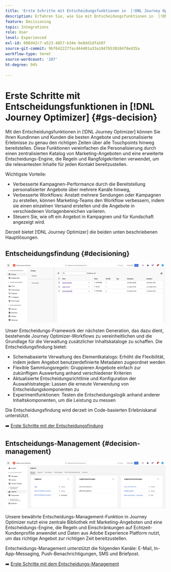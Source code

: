 ```yaml
---
title: 'Erste Schritte mit Entscheidungsfunktionen in  [!DNL Journey Optimizer] '
description: Erfahren Sie, wie Sie mit Entscheidungsfunktionen in  [!DNL Journey Optimizer]  arbeiten.
feature: Decisioning
topic: Integrations
role: User
level: Experienced
exl-id: 008d42c7-a523-4857-b34e-0e8dd1dfa507
source-git-commit: 9bf642227facd44401a33a1047b53018478ed35a
workflow-type: tm+mt
source-wordcount: '287'
ht-degree: 94%

---
```


# Erste Schritte mit Entscheidungsfunktionen in [!DNL Journey Optimizer] {#gs-decision}

Mit den Entscheidungsfunktionen in [!DNL Journey Optimizer] können Sie Ihren Kundinnen und Kunden die besten Angebote und personalisierte Erlebnisse zu genau den richtigen Zeiten über alle Touchpoints hinweg bereitstellen. Diese Funktionen vereinfachen die Personalisierung durch einen zentralisierten Katalog von Marketing-Angeboten und eine erweiterte Entscheidungs-Engine, die Regeln und Rangfolgekriterien verwendet, um die relevantesten Inhalte für jeden Kontakt bereitzustellen.

Wichtigste Vorteile:

* Verbesserte Kampagnen-Performance durch die Bereitstellung personalisierter Angebote über mehrere Kanäle hinweg,
* Verbesserte Workflows: Anstatt mehrere Sendungen oder Kampagnen zu erstellen, können Marketing-Teams den Workflow verbessern, indem sie einen einzelnen Versand erstellen und die Angebote in verschiedenen Vorlagenbereichen variieren.
* Steuern Sie, wie oft ein Angebot in Kampagnen und für Kundschaft angezeigt wird.

Derzeit bietet [!DNL Journey Optimizer] die beiden unten beschriebenen Hauptlösungen.

## Entscheidungsfindung {#decisioning}

![](assets/gs-decisioning.png)

Unser Entscheidungs-Framework der nächsten Generation, das dazu dient, bestehende Journey Optimizer-Workflows zu vereinheitlichen und die Grundlage für die Verwaltung zusätzlicher Inhaltskataloge zu schaffen. Die Entscheidungsfindung bietet:

* Schemabasierte Verwaltung des Elementkatalogs: Erhöht die Flexibilität, indem jedem Angebot benutzerdefinierte Metadaten zugeordnet werden
* Flexible Sammlungsregeln: Gruppieren Angebote einfach zur zukünftigen Auswertung anhand verschiedener Kriterien
* Aktualisierte Entscheidungsrichtlinie und Konfiguration der Auswahlstrategie: Lassen die erneute Verwendung von Entscheidungskomponenten zu
* Experimentfunktionen: Testen die Entscheidungslogik anhand anderer Inhaltskomponenten, um die Leistung zu messen

Die Entscheidungsfindung wird derzeit im Code-basierten Erlebniskanal unterstützt.

➡️ [Erste Schritte mit der Entscheidungsfindung](../experience-decisioning/gs-experience-decisioning.md)

## Entscheidungs-Management {#decision-management}

![](assets/gs-decision-management.png)

Unsere bewährte Entscheidungs-Management-Funktion in Journey Optimizer nutzt eine zentrale Bibliothek mit Marketing-Angeboten und eine Entscheidungs-Engine, die Regeln und Einschränkungen auf Echtzeit-Kundenprofile anwendet und Daten aus Adobe Experience Platform nutzt, um das richtige Angebot zur richtigen Zeit bereitzustellen.

Entscheidungs-Management unterstützt die folgenden Kanäle: E-Mail, In-App-Messaging, Push-Benachrichtigungen, SMS und Briefpost.

➡️ [Erste Schritte mit dem Entscheidungs-Management](../offers/get-started/starting-offer-decisioning.md)
